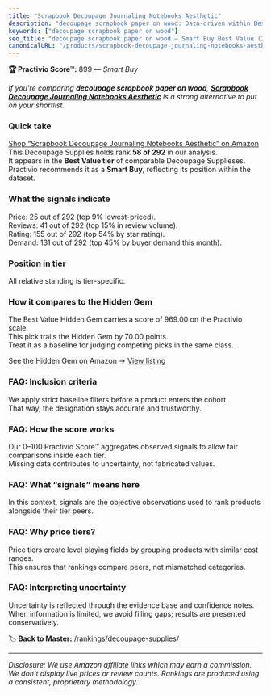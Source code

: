```yaml
---
title: "Scrapbook Decoupage Journaling Notebooks Aesthetic"
description: "decoupage scrapbook paper on wood: Data-driven within Best Value ranking using the Practivio Score™. Positioned by quality, value, demand, findability, momentu…"
keywords: ["decoupage scrapbook paper on wood"]
seo_title: "decoupage scrapbook paper on wood — Smart Buy Best Value (2025)"
canonicalURL: "/products/scrapbook-decoupage-journaling-notebooks-aesthetic-B09T99X1KT/"
---
```


**🏆 Practivio Score™:** 899 — _Smart Buy_


*If you're comparing **decoupage scrapbook paper on wood**, **[Scrapbook Decoupage Journaling Notebooks Aesthetic](https://www.amazon.com/dp/B09T99X1KT?tag=practivio-20)** is a strong alternative to put on your shortlist.*
### Quick take
[Shop “Scrapbook Decoupage Journaling Notebooks Aesthetic” on Amazon](https://www.amazon.com/dp/B09T99X1KT?tag=practivio-20)
This Decoupage Supplies holds rank **58 of 292** in our analysis.  
It appears in the **Best Value tier** of comparable Decoupage Supplieses.  
Practivio recommends it as a **Smart Buy**, reflecting its position within the dataset.

### What the signals indicate
Price: 25 out of 292 (top 9% lowest-priced).  
Reviews: 41 out of 292 (top 15% in review volume).  
Rating: 155 out of 292 (top 54% by star rating).  
Demand: 131 out of 292 (top 45% by buyer demand this month).

### Position in tier
All relative standing is tier-specific.

### How it compares to the Hidden Gem
The Best Value Hidden Gem carries a score of 969.00 on the Practivio scale.  
This pick trails the Hidden Gem by 70.00 points.  
Treat it as a baseline for judging competing picks in the same class.  

See the Hidden Gem on Amazon → [View listing](https://www.amazon.com/dp/B001IKES5O?tag=practivio-20)

### FAQ: Inclusion criteria
We apply strict baseline filters before a product enters the cohort.  
That way, the designation stays accurate and trustworthy.

### FAQ: How the score works
Our 0–100 Practivio Score™ aggregates observed signals to allow fair comparisons inside each tier.  
Missing data contributes to uncertainty, not fabricated values.

### FAQ: What “signals” means here
In this context, signals are the objective observations used to rank products alongside their tier peers.

### FAQ: Why price tiers?
Price tiers create level playing fields by grouping products with similar cost ranges.  
This ensures that rankings compare peers, not mismatched categories.

### FAQ: Interpreting uncertainty
Uncertainty is reflected through the evidence base and confidence notes.  
When information is limited, we avoid filling gaps; results are presented conservatively.


🏷️ **Back to Master:** [/rankings/decoupage-supplies/](/rankings/decoupage-supplies/)

---
_Disclosure: We use Amazon affiliate links which may earn a commission. We don’t display live prices or review counts. Rankings are produced using a consistent, proprietary methodology._
